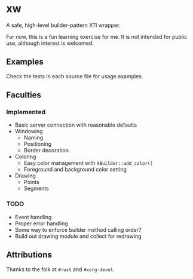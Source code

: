 # xw
A safe, high-level builder-pattern X11 wrapper.

For now, this is a fun learning exercise for me. It is not intended for public
use, although interest is welcomed.

## Examples
Check the tests in each source file for usage examples.

## Faculties
### Implemented
- Basic server connection with reasonable defaults
- Windowing
  - Naming
  - Positioning
  - Border decoration
- Coloring
  - Easy color management with `XBuilder::add_color()`
  - Foreground and background color setting
- Drawing
  - Points
  - Segments

### TODO
- Event handling
- Proper error handling
- Some way to enforce builder method calling order?
- Build out drawing module and collect for redrawing

## Attributions
Thanks to the folk at `#rust` and `#xorg-devel`.
